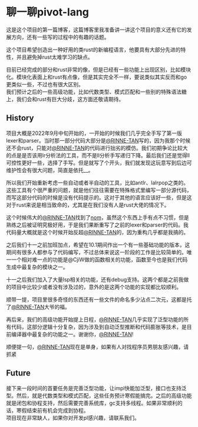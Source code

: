 # 聊一聊pivot-lang

这是这个项目的第一篇博客，这篇博客里我准备讲一讲这个项目的意义还有它的发展方向，还有一些写的过程中的有趣的话题。  

这个项目希望创造出一种好用的类rust的新编程语言，他要具有大部分先进的特性，并且避免掉rust太难学习的缺点。

目前已经完成的部分和rust非常的像，但是已经有一些功能上出现区别，比如模块化。模块化表面上和rust有点像，但是其实完全不一样，要说类似其实反而和go更类似一些，不过也有很大区别。  
我们预计之后的一些高级功能，比如代数类型、模式匹配和一些别的特殊语法糖上，我们会和rust有巨大分歧，这方面还敬请期待。

## History

项目大概是2022年9月中旬开始的，一开始的时候我们几乎完全手写了第一版lexer和parser。当时那一部分代码大部分是[@RINNE-TAN]写的，因为我那个时候还不会rust，只能对[@RINNE-TAN]的代码进行拙劣的模仿。我们初期争论比较大的点是是否该用lr分析法的工具，而不是ll分析手写递归下降。最后我们还是觉得ll可控性更好一些，选择了手写。但是就写了个开头，我们就发现这玩意写到后边可维护性会有很大问题，简直是依托__。  

所以我们开始重新考虑一些自动或者半自动的工具，比如antlr、lalrpop之类的。这些工具有个很严重的问题，就是他们往往需要在特殊格式里编写一部分源代码，而写这部分代码的时候是没有代码提示的。这对于其他的语言应该好一些，但是这对于rust来说是相当致命的，尤其是在我们没有人是rust大佬的情况下。  

这个时候伟大的[@RINNE-TAN]找到了[nom](https://github.com/Geal/nom)，虽然这个东西上手有点不习惯，但是熟练之后被证明究极好用，于是我们果断重写了之前的lexer和parser的代码。我代码量大概就是这个时候开始反超[@RINNE-TAN]的，因为重构几乎都是我搞的。  

之后我们十一之前加班加点，希望在10.1期间作出一个有一些基础功能的版本，这期间有很多人都参与了代码编写，不过总体来说这一阶段的工作是比较简单的。唯一一个相对难一点的功能是@CjiW做的函数相关的功能，函数至今也是我们代码生成中最复杂的模块之一。  

十一之后我们加入了大量lsp相关的功能，还有debug支持。这两个都是之前我做的项目中比较少或者没有涉及过的，意外的是这两个功能的实现都比较顺利。  

顺带一提，项目里很多奇怪的东西还有一些文件的命名多少沾点二次元，这都是托了[@RINNE-TAN]大爷的福。  

再后来，我们的高级功能开始提上日程，[@RINNE-TAN]几乎实现了泛型功能的所有代码，这部分逻辑十分复杂，因为涉及到自动泛型推断和代码膨胀等技术，是目前编译器中最复杂的功能之一。谢谢你，[@RINNE-TAN]!  

顺便提一句，[@RINNE-TAN]现在是单身，如果有人对找程序员男朋友感兴趣，请抓紧

[@RINNE-TAN]: https://github.com/RINNE-TAN

## Future

接下来一段时间的首要任务是完善泛型功能，让impl快能加泛型，接口也支持泛型。然后，就是代数类型和模式匹配，这些任务预计寒假能搞完。之后的高级功能就是闭包和协程支持，然后需要完善系统库，gc支持多线程。如果非常顺利的话，寒假结束前有机会完成到协程。  
项目现在非常缺人，如果你对开发pl感兴趣，请联系我们。
